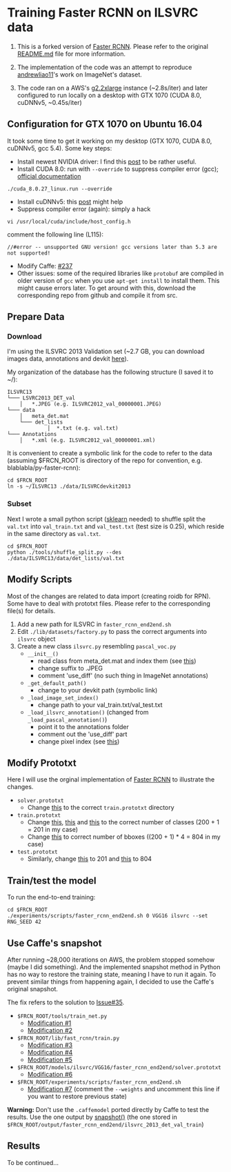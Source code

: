 # Training Faster RCNN on ILSVRC data

1. This is a forked version of [Faster RCNN](https://github.com/rbgirshick/py-faster-rcnn). Please refer to the original [README.md](https://github.com/rbgirshick/py-faster-rcnn/blob/master/README.md) file for more information.

2. The implementation of the code was an attempt to reproduce [andrewliao11](https://github.com/andrewliao11/py-faster-rcnn-imagenet)'s work on ImageNet's dataset.

3. The code ran on a AWS's [g2.2xlarge](https://aws.amazon.com/ec2/instance-types/) instance (~2.8s/iter) and later configured to run locally on a desktop with GTX 1070 (CUDA 8.0, cuDNNv5, ~0.45s/iter)

## Configuration for GTX 1070 on Ubuntu 16.04
It took some time to get it working on my desktop (GTX 1070, CUDA 8.0, cuDNNv5, gcc 5.4). Some key steps:

* Install newest NVIDIA driver: I find this [post](http://www.allaboutlinux.eu/remove-nouveau-and-install-nvidia-driver-in-ubuntu-15-04/) to be rather useful. 
* Install CUDA 8.0: run with ```--override``` to suppress compiler error (gcc); [official documentation](http://docs.nvidia.com/cuda/cuda-getting-started-guide-for-linux/#axzz4ITZNE9gb)

```
./cuda_8.0.27_linux.run --override
```
* Install cuDNNv5: this [post](http://askubuntu.com/questions/767269/how-can-i-install-cudnn-on-ubuntu-16-04) might help
* Suppress compiler error (again): simply a hack
```
vi /usr/local/cuda/include/host_config.h
```
comment the following line (L115):
```
//#error -- unsupported GNU version! gcc versions later than 5.3 are not supported!
```
* Modify Caffe: [#237](https://github.com/rbgirshick/py-faster-rcnn/issues/237)
* Other issues: some of the required libraries like ```protobuf``` are compiled in older version of ```gcc``` when you use ```apt-get install``` to install them. This might cause errors later. To get around with this, download the corresponding repo from github and compile it from src.

## Prepare Data
### Download
I'm using the ILSVRC 2013 Validation set (~2.7 GB, you can download images data, annotations and devkit [here](http://image-net.org/challenges/LSVRC/2014/download-images-5jj5.php)).

My organization of the database has the following structure (I saved it to ~/):
```
ILSVRC13 
└─── LSVRC2013_DET_val
    │   *.JPEG (e.g. ILSVRC2012_val_00000001.JPEG)
└─── data
    │   meta_det.mat
    └─── det_lists
             │  *.txt (e.g. val.txt)
└─── Annotations
    │   *.xml (e.g. ILSVRC2012_val_00000001.xml)
```

It is convenient to create a symbolic link for the code to refer to the data (assuming $FRCN_ROOT is directory of the repo for convention, e.g. blablabla/py-faster-rcnn):

```
cd $FRCN_ROOT
ln -s ~/ILSVRC13 ./data/ILSVRCdevkit2013
```
### Subset
Next I wrote a small python script ([sklearn](http://scikit-learn.org/stable/) needed) to shuffle split the ```val.txt``` into ```val_train.txt``` and ```val_test.txt``` (test size is 0.25), which reside in the same directory as ```val.txt```.

```
cd $FRCN_ROOT
python ./tools/shuffle_split.py --des ./data/ILSVRC13/data/det_lists/val.txt
```
## Modify Scripts
Most of the changes are related to data import (creating roidb for RPN). Some have to deal with prototxt files.
Please refer to the corresponding file(s) for details.

1. Add a new path for ILSVRC in ```faster_rcnn_end2end.sh```
2. Edit ```./lib/datasets/factory.py``` to pass the correct arguments into ```ilsvrc``` object
3. Create a new class ```ilsvrc.py``` resembling ```pascal_voc.py```
    * ```__init__()```
        * read class from meta_det.mat and index them (see [this](https://github.com/andrewliao11/py-faster-rcnn-imagenet/blob/master/README.md))
        * change suffix to .JPEG
        * comment 'use_diff' (no such thing in ImageNet annotations)
    * ```_get_default_path()```
        * change to your devkit path (symbolic link)
    * ```_load_image_set_index()```
        * change path to your val_train.txt/val_test.txt
    * ```_load_ilsvrc_annotation()``` (changed from ```_load_pascal_annotation()```)
        * point it to the annotations folder
        * comment out the 'use_diff' part
        * change pixel index (see [this](https://github.com/andrewliao11/py-faster-rcnn-imagenet/blob/master/README.md))

## Modify Prototxt
Here I will use the orginal implementation of [Faster RCNN](https://github.com/rbgirshick/py-faster-rcnn) to illustrate the changes.

* ```solver.prototxt```
    * Change [this](https://github.com/rbgirshick/py-faster-rcnn) to the correct ```train.prototxt``` directory
* ```train.prototxt```
    * Change [this](https://github.com/rbgirshick/py-faster-rcnn/blob/master/models/pascal_voc/VGG16/faster_rcnn_end2end/train.prototxt#L11), [this](https://github.com/rbgirshick/py-faster-rcnn/blob/master/models/pascal_voc/VGG16/faster_rcnn_end2end/train.prototxt#L530) and [this](https://github.com/rbgirshick/py-faster-rcnn/blob/master/models/pascal_voc/VGG16/faster_rcnn_end2end/train.prototxt#L620) to the correct number of classes (200 + 1 = 201 in my case)
    * Change [this](https://github.com/rbgirshick/py-faster-rcnn/blob/master/models/pascal_voc/VGG16/faster_rcnn_end2end/train.prototxt#L643) to correct number of bboxes ((200 + 1) * 4 = 804 in my case)
* ```test.prototxt```
    * Similarly, change [this](https://github.com/rbgirshick/py-faster-rcnn/blob/master/models/pascal_voc/VGG16/faster_rcnn_end2end/test.prototxt#L567) to 201 and [this](https://github.com/rbgirshick/py-faster-rcnn/blob/master/models/pascal_voc/VGG16/faster_rcnn_end2end/test.prototxt#L592) to 804

## Train/test the model
To run the end-to-end training:

```
cd $FRCN_ROOT
./experiments/scripts/faster_rcnn_end2end.sh 0 VGG16 ilsvrc --set RNG_SEED 42
```

## Use Caffe's snapshot
After running ~28,000 iterations on AWS, the problem stopped somehow (maybe I did something). And the implemented snapshot method in Python has no way to restore the training state, meaning I have to run it again. To prevent similar things from happening again, I decided to use the Caffe's original snapshot.

The fix refers to the solution to [Issue#35](http://stackoverflow.com/questions/8773299/how-to-cut-an-entire-line-in-vim-and-paste-it). 

* ```$FRCN_ROOT/tools/train_net.py```
    * [Modification #1](https://github.com/Jaspereclipse/py-faster-rcnn/blob/master/tools/train_net.py#L40-L42)
    * [Modification #2](https://github.com/Jaspereclipse/py-faster-rcnn/blob/master/tools/train_net.py#L113-L116)
*  ```$FRCN_ROOT/lib/fast_rcnn/train.py```
    * [Modification #3](https://github.com/Jaspereclipse/py-faster-rcnn/blob/master/lib/fast_rcnn/train.py#L26-L27)
    * [Modification #4](https://github.com/Jaspereclipse/py-faster-rcnn/blob/master/lib/fast_rcnn/train.py#L44-L51)
    * [Modification #5](https://github.com/Jaspereclipse/py-faster-rcnn/blob/master/lib/fast_rcnn/train.py#L155-L161)
*  ```$FRCN_ROOT/models/ilsvrc/VGG16/faster_rcnn_end2end/solver.prototxt```
    * [Modification #6](https://github.com/Jaspereclipse/py-faster-rcnn/blob/master/models/ilsvrc/VGG16/faster_rcnn_end2end/solver.prototxt#L13)
*  ```$FRCN_ROOT/experiments/scripts/faster_rcnn_end2end.sh```
    * [Modification #7](https://github.com/Jaspereclipse/py-faster-rcnn/blob/master/experiments/scripts/faster_rcnn_end2end.sh#L64) (comment the ```--weights``` and uncomment this line if you want to restore previous state)

**Warning:** Don't use the ```.caffemodel``` ported directly by Caffe to test the results. Use the one output by [snapshot()](https://github.com/rbgirshick/py-faster-rcnn/blob/master/lib/fast_rcnn/train.py#L55) (the one stored in ```$FRCN_ROOT/output/faster_rcnn_end2end/ilsvrc_2013_det_val_train```)

## Results
To be continued...
